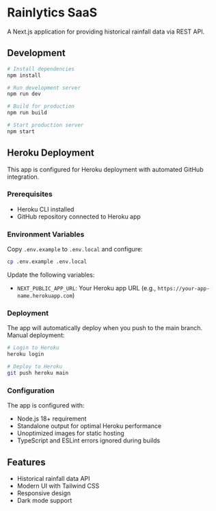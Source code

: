 # Rainlytics SaaS

A Next.js application for providing historical rainfall data via REST API.

## Development

```bash
# Install dependencies
npm install

# Run development server
npm run dev

# Build for production
npm run build

# Start production server
npm start
```

## Heroku Deployment

This app is configured for Heroku deployment with automated GitHub integration.

### Prerequisites

- Heroku CLI installed
- GitHub repository connected to Heroku app

### Environment Variables

Copy `.env.example` to `.env.local` and configure:

```bash
cp .env.example .env.local
```

Update the following variables:
- `NEXT_PUBLIC_APP_URL`: Your Heroku app URL (e.g., `https://your-app-name.herokuapp.com`)

### Deployment

The app will automatically deploy when you push to the main branch. Manual deployment:

```bash
# Login to Heroku
heroku login

# Deploy to Heroku
git push heroku main
```

### Configuration

The app is configured with:
- Node.js 18+ requirement
- Standalone output for optimal Heroku performance
- Unoptimized images for static hosting
- TypeScript and ESLint errors ignored during builds

## Features

- Historical rainfall data API
- Modern UI with Tailwind CSS
- Responsive design
- Dark mode support
